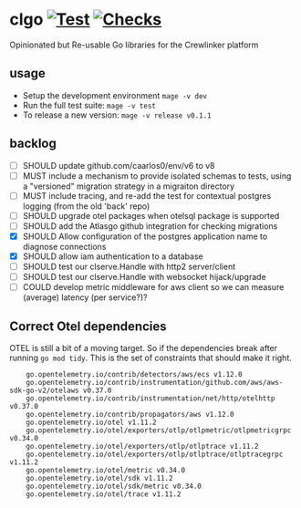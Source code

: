 # clgo [![Test](https://github.com/crewlinker/clgo/actions/workflows/test.yaml/badge.svg)](https://github.com/crewlinker/clgo/actions/workflows/test.yaml) [![Checks](https://github.com/crewlinker/clgo/actions/workflows/checks.yaml/badge.svg)](https://github.com/crewlinker/clgo/actions/workflows/checks.yaml)

Opinionated but Re-usable Go libraries for the Crewlinker platform

## usage

- Setup the development environment `mage -v dev`
- Run the full test suite: `mage -v test`
- To release a new version: `mage -v release v0.1.1`

## backlog

- [ ] SHOULD update github.com/caarlos0/env/v6 to v8
- [ ] MUST include a mechanism to provide isolated schemas to tests, using a "versioned" migration strategy
      in a migraiton directory
- [ ] MUST include tracing, and re-add the test for contextual postgres logging (from the old 'back' repo)
- [ ] SHOULD upgrade otel packages when otelsql package is supported
- [ ] SHOULD add the Atlasgo github integration for checking migrations
- [x] SHOULD Allow configuration of the postgres application name to diagnose connections
- [x] SHOULD allow iam authentication to a database
- [ ] SHOULD test our clserve.Handle with http2 server/client
- [ ] SHOULD test our clserve.Handle with websocket hijack/upgrade
- [ ] COULD develop metric middleware for aws client so we can measure (average) latency (per service?)?

## Correct Otel dependencies

OTEL is still a bit of a moving target. So if the dependencies break after running `go mod tidy`. This is the
set of constraints that should make it right.

```
	go.opentelemetry.io/contrib/detectors/aws/ecs v1.12.0
	go.opentelemetry.io/contrib/instrumentation/github.com/aws/aws-sdk-go-v2/otelaws v0.37.0
	go.opentelemetry.io/contrib/instrumentation/net/http/otelhttp v0.37.0
	go.opentelemetry.io/contrib/propagators/aws v1.12.0
	go.opentelemetry.io/otel v1.11.2
	go.opentelemetry.io/otel/exporters/otlp/otlpmetric/otlpmetricgrpc v0.34.0
	go.opentelemetry.io/otel/exporters/otlp/otlptrace v1.11.2
	go.opentelemetry.io/otel/exporters/otlp/otlptrace/otlptracegrpc v1.11.2
	go.opentelemetry.io/otel/metric v0.34.0
	go.opentelemetry.io/otel/sdk v1.11.2
	go.opentelemetry.io/otel/sdk/metric v0.34.0
	go.opentelemetry.io/otel/trace v1.11.2
```
